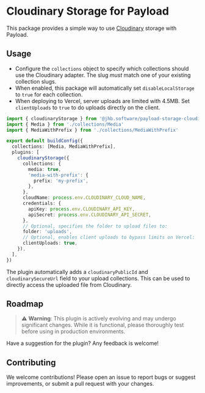 # Cloudinary Storage for Payload

This package provides a simple way to use [Cloudinary](https://cloudinary.com/) storage with Payload.

## Usage

- Configure the `collections` object to specify which collections should use the Cloudinary adapter. The slug _must_ match one of your existing collection slugs.
- When enabled, this package will automatically set `disableLocalStorage` to `true` for each collection.
- When deploying to Vercel, server uploads are limited with 4.5MB. Set `clientUploads` to `true` to do uploads directly on the client.

```ts
import { cloudinaryStorage } from '@jhb.software/payload-storage-cloudinary'
import { Media } from './collections/Media'
import { MediaWithPrefix } from './collections/MediaWithPrefix'

export default buildConfig({
  collections: [Media, MediaWithPrefix],
  plugins: [
    cloudinaryStorage({
      collections: {
        media: true,
        'media-with-prefix': {
          prefix: 'my-prefix',
        },
      },
      cloudName: process.env.CLOUDINARY_CLOUD_NAME,
      credentials: {
        apiKey: process.env.CLOUDINARY_API_KEY,
        apiSecret: process.env.CLOUDINARY_API_SECRET,
      },
      // Optional, specifies the folder to upload files to:
      folder: 'uploads',
      // Optional, enables client uploads to bypass limits on Vercel:
      clientUploads: true,
    }),
  ],
})
```

The plugin automatically adds a `cloudinaryPublicId` and `cloudinarySecureUrl` field to your upload collections. This can be used to directly access the uploaded file from Cloudinary.

## Roadmap

> ⚠️ **Warning**: This plugin is actively evolving and may undergo significant changes. While it is functional, please thoroughly test before using in production environments.

Have a suggestion for the plugin? Any feedback is welcome!

## Contributing

We welcome contributions! Please open an issue to report bugs or suggest improvements, or submit a pull request with your changes.
